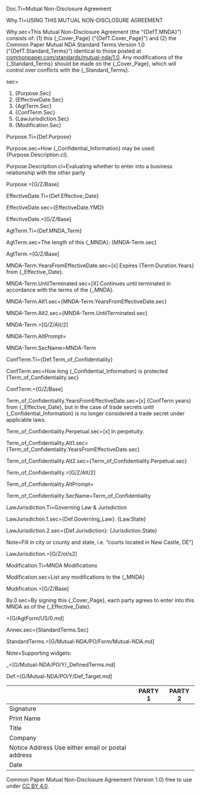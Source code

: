 Doc.Ti=Mutual Non-Disclosure Agreement

Why.Ti=USING THIS MUTUAL NON-DISCLOSURE AGREEMENT

Why.sec=This Mutual Non-Disclosure Agreement (the “{DefT.MNDA}”) consists of: (1) this {_Cover_Page} (“{DefT.Cover_Page}”) and (2) the Common Paper Mutual NDA Standard Terms Version 1.0 (“{DefT.Standard_Terms}”) identical to those posted at [commonpaper.com/standards/mutual-nda/1.0](https://commonpaper.com/standards/mutual-nda/1.0). Any modifications of the {_Standard_Terms} should be made on the {_Cover_Page}, which will control over conflicts with the {_Standard_Terms}.

sec=<ol><li>{Purpose.Sec}</li><li>{EffectiveDate.Sec}</li><li>{AgtTerm.Sec}</li><li>{ConfTerm.Sec}</li><li>{LawJurisdiction.Sec}</li><li>{Modification.Sec}</li></ol>

Purpose.Ti={Def.Purpose}

Purpose.sec=How {_Confidential_Information} may be used: {Purpose.Description.cl}.

Purpose.Description.cl=Evaluating whether to enter into a business relationship with the other party

Purpose.=[G/Z/Base]

EffectiveDate.Ti={Def.Effective_Date}

EffectiveDate.sec={EffectiveDate.YMD}

EffectiveDate.=[G/Z/Base]

AgtTerm.Ti={Def.MNDA_Term}

AgtTerm.sec=The length of this {_MNDA}: {MNDA-Term.sec}

AgtTerm.=[G/Z/Base]

MNDA-Term.YearsFromEffectiveDate.sec=[x]     Expires {Term.Duration.Years} from {_Effective_Date}.

MNDA-Term.UntilTerminated.sec=[X]     Continues until terminated in accordance with the terms of the {_MNDA}.

MNDA-Term.Alt1.sec={MNDA-Term.YearsFromEffectiveDate.sec}

MNDA-Term.Alt2.sec={MNDA-Term.UntilTerminated.sec}

MNDA-Term.=[G/Z/Alt/2]

MNDA-Term.AltPrompt=</i>

MNDA-Term.SecName=MNDA-Term

ConfTerm.Ti={Def.Term_of_Confidentiality}

ConfTerm.sec=How long {_Confidential_Information} is protected  {Term_of_Confidentiality.sec}

ConfTerm.=[G/Z/Base]

Term_of_Confidentiality.YearsFromEffectiveDate.sec=[x]     {ConfTerm.years} from {_Effective_Date}, but in the case of trade secrets until {_Confidential_Information} is no longer considered a trade secret under applicable laws.

Term_of_Confidentiality.Perpetual.sec=[x]     In perpetuity.

Term_of_Confidentiality.Alt1.sec={Term_of_Confidentiality.YearsFromEffectiveDate.sec}

Term_of_Confidentiality.Alt2.sec={Term_of_Confidentiality.Perpetual.sec}

Term_of_Confidentiality.=[G/Z/Alt/2]

Term_of_Confidentiality.AltPrompt=</i>

Term_of_Confidentiality.SecName=Term_of_Confidentiality

LawJurisdiction.Ti=Governing Law & Jurisdiction

LawJurisdiction.1.sec={Def.Governing_Law}: {Law.State}

LawJurisdiction.2.sec={Def.Jurisdiction}: {Jurisdiction.State}
    
Note=Fill in city or county and state, i.e. “courts located in New Castle, DE”]

LawJurisdiction.=[G/Z/ol/s2]

Modification.Ti=MNDA Modifications

Modification.sec=List any modifications to the {_MNDA}

Modification.=[G/Z/Base]

By.0.sec=By signing this {_Cover_Page}, each party agrees to enter into this MNDA as of the {_Effective_Date}.

=[G/AgtForm/US/0.md]

Annex.sec={StandardTerms.Sec}

StandardTerms.=[G/Mutual-NDA/PO/Form/Mutual-NDA.md]

Note=Supporting widgets:

_=[G/Mutual-NDA/PO/Y/_DefinedTerms.md]

Def.=[G/Mutual-NDA/PO/Y/Def_Target.md]


|| PARTY 1 | PARTY 2 |
|:--- | :----: | :----: |
| Signature | | |
| Print Name | |
| Title | | |
| Company | | |
| Notice Address <label>Use either email or postal address</label> | | |
| Date | | |

Common Paper Mutual Non-Disclosure Agreement (Version 1.0) free to use under [CC BY 4.0](https://creativecommons.org/licenses/by/4.0/).
